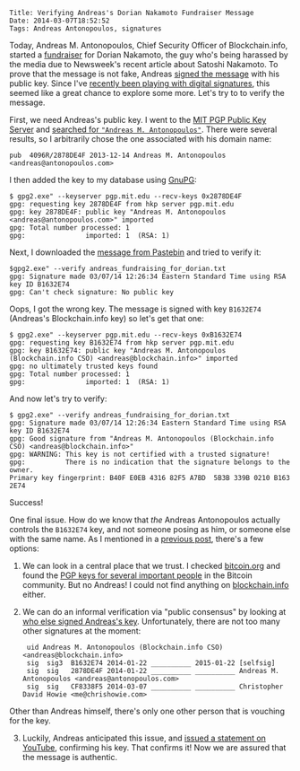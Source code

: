     Title: Verifying Andreas's Dorian Nakamoto Fundraiser Message
    Date: 2014-03-07T18:52:52
    Tags: Andreas Antonopoulos, signatures

Today, Andreas M. Antonopoulos, Chief Security Officer of
Blockchain.info, started a [fundraiser][reddit] for Dorian Nakamoto,
the guy who's being harassed by the media due to Newsweek's recent
article about Satoshi Nakamoto. To prove that the message is not fake,
Andreas [signed the message][pastebin] with his public key. Since I've
[recently been playing with digital signatures][sigs], this seemed
like a great chance to explore some more. Let's try to to verify the
message.

[reddit]: http://www.reddit.com/r/Bitcoin/comments/1ztjmg/andreas_im_fundraising_for_dorian_nakamoto/ "Dorian fundraiser message on Reddit"
[pastebin]: http://pastebin.com/4MHvpaeN "Dorian fundraiser message on Pastebin"
[sigs]: http://www.lostintransaction.com/blog/2014/03/05/verifying-hashes-and-signatures/ "Post: Verifying Hashes and Signatures"

<!-- more -->

First, we need Andreas's public key. I went to the [MIT PGP Public Key Server](http://pgp.mit.edu/) and [searched for `"Andreas M. Antonopoulos"`][searchres]. There were several results, so I arbitrarily chose the one associated with his domain name:

[searchres]: http://pgp.mit.edu/pks/lookup?search=%22Andreas+M.+Antonopoulos%22&op=index "Andreas PGP key search results"

    pub  4096R/2878DE4F 2013-12-14 Andreas M. Antonopoulos <andreas@antonopoulos.com>

I then added the key to my database using [GnuPG](http://www.gnupg.org/):

    $ gpg2.exe" --keyserver pgp.mit.edu --recv-keys 0x2878DE4F
    gpg: requesting key 2878DE4F from hkp server pgp.mit.edu
    gpg: key 2878DE4F: public key "Andreas M. Antonopoulos <andreas@antonopoulos.com>" imported
    gpg: Total number processed: 1
    gpg:               imported: 1  (RSA: 1)

Next, I downloaded the [message from Pastebin][pastebindl] and tried to verify it:

[pastebindl]: http://pastebin.com/download.php?i=4MHvpaeN "download message txt file"

    $gpg2.exe" --verify andreas_fundraising_for_dorian.txt
    gpg: Signature made 03/07/14 12:26:34 Eastern Standard Time using RSA key ID B1632E74
    gpg: Can't check signature: No public key

Oops, I got the wrong key. The message is signed with key `B1632E74`
(Andreas's Blockchain.info key) so let's get that one:

    $ gpg2.exe" --keyserver pgp.mit.edu --recv-keys 0xB1632E74
    gpg: requesting key B1632E74 from hkp server pgp.mit.edu
    gpg: key B1632E74: public key "Andreas M. Antonopoulos (Blockchain.info CSO) <andreas@blockchain.info>" imported
    gpg: no ultimately trusted keys found
    gpg: Total number processed: 1
    gpg:               imported: 1  (RSA: 1)

And now let's try to verify:

    $ gpg2.exe" --verify andreas_fundraising_for_dorian.txt
    gpg: Signature made 03/07/14 12:26:34 Eastern Standard Time using RSA key ID B1632E74
    gpg: Good signature from "Andreas M. Antonopoulos (Blockchain.info CSO) <andreas@blockchain.info>"
    gpg: WARNING: This key is not certified with a trusted signature!
    gpg:          There is no indication that the signature belongs to the owner.
    Primary key fingerprint: B40F E0EB 4316 82F5 A7BD  5B3B 339B 0210 B163 2E74

Success!

One final issue. How do we know that _the_ Andreas Antonopoulos actually controls the `B1632E74` key, and not someone posing as him, or someone else with the same name. As I mentioned in a [previous post][sigs], there's a few options:

1. We can look in a central place that we trust. I checked
[bitcoin.org](https://bitcoin.org/en) and found the
[PGP keys for several important people](https://bitcoin.org/en/development)
in the Bitcoin community. But no Andreas! I could not find anything on
[blockchain.info](https://blockchain.info) either.

2. We can do an informal verification via "public consensus" by looking
at [who else signed Andreas's key][andreaskey]. Unfortunately, there
are not too many other signatures at the moment:

        uid Andreas M. Antonopoulos (Blockchain.info CSO) <andreas@blockchain.info>
        sig  sig3  B1632E74 2014-01-22 __________ 2015-01-22 [selfsig]
        sig  sig   2878DE4F 2014-01-22 __________ __________ Andreas M. Antonopoulos <andreas@antonopoulos.com>
        sig  sig   CF8338F5 2014-03-07 __________ __________ Christopher David Howie <me@chrishowie.com>

Other than Andreas himself, there's only one other person that is vouching for the key.

3. Luckily, Andreas anticipated this issue, and
[issued a statement on YouTube][youtube], confirming his key. That
confirms it! Now we are assured that the message is authentic.

[andreaskey]: http://pgp.mit.edu/pks/lookup?op=vindex&search=0x339B0210B1632E74 "Andreas Antonopoulos public key signatures"
[youtube]: http://www.youtube.com/watch?v=JCF1u1Wqfv0 "Andreas PGP key YouTube video"
